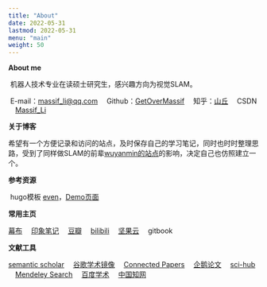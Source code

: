 ```yaml
---
title: "About"
date: 2022-05-31
lastmod: 2022-05-31
menu: "main"
weight: 50
---
```


**About me**

​		机器人技术专业在读硕士研究生，感兴趣方向为视觉SLAM。

​		E-mail：[massif_li@qq.com](massif_li@qq.com)  Github：[GetOverMassif](https://github.com/GetOverMassif)  知乎：[山丘](https://www.zhihu.com/people/shan-qiu-38-3)  CSDN  [Massif_Li](https://blog.csdn.net/lj164567487?spm=1010.2135.3001.5343)  

**关于博客**

​		希望有一个方便记录和访问的站点，及时保存自己的学习笔记，同时也时时整理思路，受到了同样做SLAM的前辈[wuyanmin的站点](https://wym.netlify.app/about/)的影响，决定自己也仿照建立一个。

**参考资源**

​		hugo模板 [even](https://github.com/olOwOlo/hugo-theme-even)，[Demo页面](https://hugo-theme-even.netlify.app/)

**常用主页**

[幕布](https://mubu.com/app)  [印象笔记](https://app.yinxiang.com/Home.action#n=15f9d914-18c6-4fe5-bbf0-91eaa833e026&s=s28&ses=4&sh=2&sds=5&)  [豆瓣](https://www.douban.com/)  [bilibili](https://www.bilibili.com/)  [坚果云](https://www.jianguoyun.com/d/home#/)  gitbook

**文献工具**

[semantic scholar](https://www.mendeley.com/search/)  [谷歌学术镜像](http://scholar.scqylaw.com/)  [Connected Papers](https://www.connectedpapers.com/)  [企鹅论文](https://doi.qqsci.com/)  [sci-hub](https://sci-hub.ren/)  [Mendeley Search](https://www.mendeley.com/search/)  [百度学术](https://xueshu.baidu.com/)  [中国知网](https://www.baidu.com/link?url=_o1wvwiN2XVkNBO6D7xNhNCCYt4Kfcu_lLwIzl81gKW&wd=&eqid=81cdb0b30000b9ae000000036296da31)



